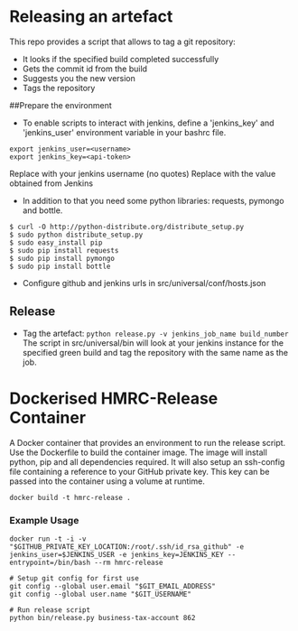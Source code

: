 # Releasing an artefact

This repo provides a script that allows to tag a git repository:
- It looks if the specified build completed successfully
- Gets the commit id from the build
- Suggests you the new version
- Tags the repository

##Prepare the environment

* To enable scripts to interact with jenkins, define a 'jenkins_key' and 'jenkins_user' environment variable in your bashrc file. 
```
export jenkins_user=<username>
export jenkins_key=<api-token>
```
Replace <username> with your jenkins username (no quotes)
Replace <api-token> with the value obtained from Jenkins

* In addition to that you need some python libraries: requests, pymongo and bottle. 
```
$ curl -O http://python-distribute.org/distribute_setup.py
$ sudo python distribute_setup.py
$ sudo easy_install pip
$ sudo pip install requests
$ sudo pip install pymongo
$ sudo pip install bottle
```
* Configure github and jenkins urls in src/universal/conf/hosts.json

## Release
* Tag the artefact: ```python release.py -v jenkins_job_name build_number```
The script in src/universal/bin will look at your jenkins instance for the specified green build and tag the repository with the same name as the job.


# Dockerised HMRC-Release Container

A Docker container that provides an environment to run the release script. Use the Dockerfile to build the container image. The image will install python, pip and all dependencies required. It will also setup an ssh-config file containing a reference to your GitHub private key. This key can be passed into the container using a volume at runtime.

```
docker build -t hmrc-release .
```

### Example Usage

```
docker run -t -i -v "$GITHUB_PRIVATE_KEY_LOCATION:/root/.ssh/id_rsa_github" -e jenkins_user=$JENKINS_USER -e jenkins_key=JENKINS_KEY --entrypoint=/bin/bash --rm hmrc-release

# Setup git config for first use
git config --global user.email "$GIT_EMAIL_ADDRESS"
git config --global user.name "$GIT_USERNAME"

# Run release script
python bin/release.py business-tax-account 862
```
